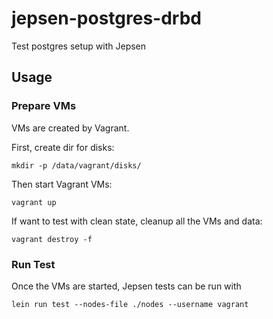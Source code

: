 # jepsen-postgres-drbd

Test postgres setup with Jepsen

## Usage

### Prepare VMs

VMs are created by Vagrant.

First, create dir for disks:

```
mkdir -p /data/vagrant/disks/
```

Then start Vagrant VMs:

```
vagrant up
```

If want to test with clean state, cleanup all the VMs and data:

```
vagrant destroy -f
```


### Run Test

Once the VMs are started, Jepsen tests can be run with

```
lein run test --nodes-file ./nodes --username vagrant
```

